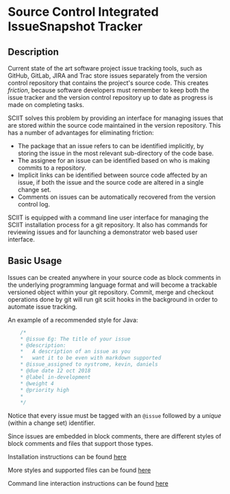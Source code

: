 # Source Control Integrated IssueSnapshot Tracker

## Description

Current state of the art software project issue tracking tools, such as GitHub, GitLab, JIRA and Trac store issues separately from the version control repository that contains the project's source code. This creates _friction_, because software developers must remember to keep both the issue tracker and the version control repository up to date as progress is made on completing tasks.

SCIIT solves this problem by providing an interface for managing issues that are stored _within_ the source code maintained in the version repository. This has a number of advantages for eliminating friction:

- The package that an issue refers to can be identified implicitly, by storing the issue in the most relevant sub-directory of the code base.
- The assignee for an issue can be identified based on who is making commits to a
  repository.
- Implicit links can be identified between source code affected by an issue, if both the issue and the source code are altered in a single change set.
- Comments on issues can be automatically recovered from the version control log.

SCIIT is equipped with a command line user interface for managing the SCIIT installation process for a git repository.  It also has commands for reviewing issues and for launching a demonstrator web based user interface.


## Basic Usage

Issues can be created anywhere in your source code as block comments in the underlying programming language format and will become a trackable versioned object within your git repository. Commit, merge and checkout operations  done by git will run git sciit hooks in the background in order to automate issue tracking.

An example of a recommended style for Java:

```java
    /*
    * @issue Eg: The title of your issue
    * @description:
    *   A description of an issue as you
    *   want it to be even with markdown supported
    * @issue_assigned to nystrome, kevin, daniels
    * @due date 12 oct 2018
    * @label in-development
    * @weight 4
    * @priority high
    *
    */
```

Notice that every issue must be tagged with an `@issue` followed by a *unique* (within a change set) identifier.

Since issues are embedded in block comments, there are different styles of block comments and files that support those types.

Installation instructions can be found [here](INSTALL.md)

More styles and supported files can be found [here](STYLES.md)

Command line interaction instructions can be found [here](COMMAND.md)
 
